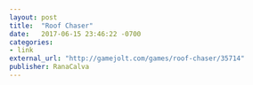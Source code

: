 ```yaml
---
layout: post
title:  "Roof Chaser"
date:   2017-06-15 23:46:22 -0700
categories:
- link
external_url: "http://gamejolt.com/games/roof-chaser/35714"
publisher: RanaCalva
---
```


